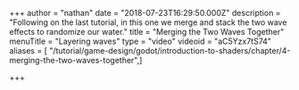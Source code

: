 +++
author = "nathan"
date = "2018-07-23T16:29:50.000Z"
description = "Following on the last tutorial, in this one we merge and stack the two wave effects to randomize our water."
title = "Merging the Two Waves Together"
menuTitle = "Layering waves"
type = "video"
videoid = "aC5Yzx7tS74"
aliases = [ "/tutorial/game-design/godot/introduction-to-shaders/chapter/4-merging-the-two-waves-together",]

+++
